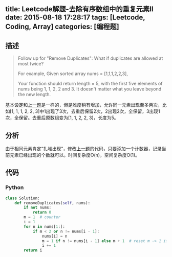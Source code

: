 title: Leetcode解题-去除有序数组中的重复元素II
date: 2015-08-18 17:28:17
tags: [Leetcode, Coding, Array]
categories: [编程题]
---

## 描述

> Follow up for "Remove Duplicates":
> What if duplicates are allowed at most twice?
>
> For example,
> Given sorted array nums = [1,1,1,2,2,3],
>
> Your function should return length = 5, with the first five elements of nums being 1, 1, 2, 2 and 3. It doesn't matter what you leave beyond the new length.

基本设定和[上一题][1]是一样的，但是难度稍有增加，允许同一元素出现至多两次，比如[1, 1, 1, 2, 2, 3]中1出现了3次，去重后保留2次，2出现2次，全保留，3出现1次，全保留。去重后原数组变为[1, 1, 2, 2, 3]，长度为5。

## 分析

由于相同元素肯定“扎堆出现”，修改[上一题][1]的代码，只要添加一个计数器，记录当前元素已经出现的个数就可以。时间复杂度O(n)，空间复杂度O(1)。


## 代码

### Python
```python
class Solution:
    def removeDuplicates(self, nums):
        if not nums:
            return 0
        m = 1  # counter
        i = 1
        for n in nums[1:]:
            if m < 2 or n != nums[i - 1]:
                nums[i] = n
                m = 1 if n != nums[i - 1] else m + 1  # reset m -> 1 if a new number occurs
                i += 1
        return i
```

[1]: /2015/08/18/remove-duplicates-from-sorted-array/
